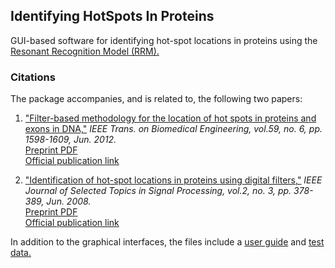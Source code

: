 ## Identifying HotSpots In Proteins
 GUI-based software for identifying hot-spot locations in proteins using the [Resonant Recognition Model (RRM).](https://pubmed.ncbi.nlm.nih.gov/7851912/)
 
 ### Citations
 The package accompanies, and is related to, the following two papers:
 1. ["Filter-based methodology for the location of hot spots in proteins and exons in DNA,"](https://pubmed.ncbi.nlm.nih.gov/22410955/) _IEEE Trans. on Biomedical Engineering, vol.59, no. 6, pp. 1598-1609, Jun. 2012._ <br />
   [Preprint PDF](/Preprints/Preprint_2012_TBME.pdf)  <br />
   [Official publication link](https://pubmed.ncbi.nlm.nih.gov/22410955/)
   
 2. ["Identification of hot-spot locations in proteins using digital filters,"](https://ieeexplore.ieee.org/abstract/document/4550565) _IEEE Journal of Selected Topics in Signal Processing, vol.2, no. 3, pp.  378-389, Jun. 2008._ <br />
   [Preprint PDF](/Preprints/Preprint_2008_JSTSP.pdf)  <br />
   [Official publication link](https://ieeexplore.ieee.org/abstract/document/4550565)

In addition to the graphical interfaces, the files include a [user guide](/UserGuide/HSpot_Detect_GUI_USER_GUIDE.pdf) and [test data.](/TestData/TEST_DATA_PROTEIN_FGFs.txt)

